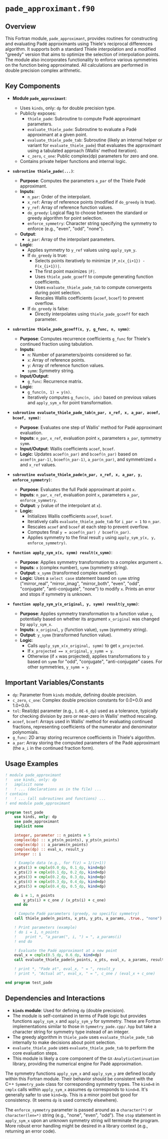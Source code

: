 # `pade_approximant.f90`

## Overview

This Fortran module, `pade_approximant`, provides routines for constructing and evaluating Padé approximants using Thiele's reciprocal differences algorithm. It supports both a standard Thiele interpolation and a modified "greedy" version that aims to optimize the selection of interpolation points. The module also incorporates functionality to enforce various symmetries on the function being approximated. All calculations are performed in double precision complex arithmetic.

## Key Components

- **Module `pade_approximant`**:
    - Uses `kinds`, only: `dp` for double precision type.
    - Publicly exposes:
        - `thiele_pade`: Subroutine to compute Padé approximant parameters.
        - `evaluate_thiele_pade`: Subroutine to evaluate a Padé approximant at a given point.
        - `evaluate_thiele_pade_tab`: Subroutine (likely an internal helper or variant for `evaluate_thiele_pade`) that evaluates the approximant using a tabulated approach (Wallis' method iteration).
        - `c_zero`, `c_one`: Public complex(dp) parameters for zero and one.
    - Contains private helper functions and internal logic.

- **`subroutine thiele_pade(...)`**:
    - **Purpose**: Computes the parameters `a_par` of the Thiele Padé approximant.
    - **Inputs**:
        - `n_par`: Order of the interpolant.
        - `x_ref`: Array of reference points (modified if `do_greedy` is true).
        - `y_ref`: Array of reference function values.
        - `do_greedy`: Logical flag to choose between the standard or greedy algorithm for point selection.
        - `enforce_symmetry`: Character string specifying the symmetry to enforce (e.g., "even", "odd", "none").
    - **Output**:
        - `a_par`: Array of the interpolant parameters.
    - **Logic**:
        - Applies symmetry to `y_ref` values using `apply_sym_y`.
        - If `do_greedy` is true:
            - Selects points iteratively to minimize `|P_n(x_{i+1}) - F(x_{i+1})|`.
            - The first point maximizes `|F|`.
            - Uses `thiele_pade_gcoeff` to compute generating function coefficients.
            - Uses `evaluate_thiele_pade_tab` to compute convergents during point selection.
            - Rescales Wallis coefficients (`acoef`, `bcoef`) to prevent overflow.
        - If `do_greedy` is false:
            - Directly interpolates using `thiele_pade_gcoeff` for each parameter.

- **`subroutine thiele_pade_gcoeff(x, y, g_func, n, symm)`**:
    - **Purpose**: Computes recurrence coefficients `g_func` for Thiele's continued fraction using tabulation.
    - **Inputs**:
        - `n`: Number of parameters/points considered so far.
        - `x`: Array of reference points.
        - `y`: Array of reference function values.
        - `symm`: Symmetry string.
    - **Input/Output**:
        - `g_func`: Recurrence matrix.
    - **Logic**:
        - `g_func(n, 1) = y(n)`.
        - Iteratively computes `g_func(n, idx)` based on previous values and `apply_sym_x` for point transformation.

- **`subroutine evaluate_thiele_pade_tab(n_par, x_ref, x, a_par, acoef, bcoef, symm)`**:
    - **Purpose**: Evaluates one step of Wallis' method for Padé approximant evaluation.
    - **Inputs**: `n_par`, `x_ref`, evaluation point `x`, parameters `a_par`, symmetry `symm`.
    - **Input/Output**: Wallis coefficients `acoef`, `bcoef`.
    - **Logic**: Updates `acoef(n_par)` and `bcoef(n_par)` based on `acoef(n_par-1)`, `bcoef(n_par-1)`, `a_par(n_par)`, and symmetrized `x` and `x_ref` values.

- **`subroutine evaluate_thiele_pade(n_par, x_ref, x, a_par, y, enforce_symmetry)`**:
    - **Purpose**: Evaluates the full Padé approximant at point `x`.
    - **Inputs**: `n_par`, `x_ref`, evaluation point `x`, parameters `a_par`, `enforce_symmetry`.
    - **Output**: `y` (value of the interpolant at `x`).
    - **Logic**:
        - Initializes Wallis coefficients `acoef`, `bcoef`.
        - Iteratively calls `evaluate_thiele_pade_tab` for `i_par = 1` to `n_par`.
        - Rescales `acoef` and `bcoef` at each step to prevent overflow.
        - Computes final `y = acoef(n_par) / bcoef(n_par)`.
        - Applies symmetry to the final result `y` using `apply_sym_y(x, y, enforce_symmetry)`.

- **`function apply_sym_x(x, symm) result(x_symm)`**:
    - **Purpose**: Applies symmetry transformation to a complex argument `x`.
    - **Inputs**: `x` (complex number), `symm` (symmetry string).
    - **Output**: `x_symm` (transformed complex number).
    - **Logic**: Uses a `select case` statement based on `symm` string ("mirror_real", "mirror_imag", "mirror_both", "even", "odd", "conjugate", "anti-conjugate", "none") to modify `x`. Prints an error and stops if symmetry is unknown.

- **`function apply_sym_y(x_original, y, symm) result(y_symm)`**:
    - **Purpose**: Applies symmetry transformation to a function value `y`, potentially based on whether its argument `x_original` was changed by `apply_sym_x`.
    - **Inputs**: `x_original`, `y` (function value), `symm` (symmetry string).
    - **Output**: `y_symm` (transformed function value).
    - **Logic**:
        - Calls `apply_sym_x(x_original, symm)` to get `x_projected`.
        - If `x_projected == x_original`, `y_symm = y`.
        - Otherwise (if `x` was projected), applies transformations to `y` based on `symm` for "odd", "conjugate", "anti-conjugate" cases. For other symmetries, `y_symm = y`.

## Important Variables/Constants

- `dp`: Parameter from `kinds` module, defining double precision.
- `c_zero`, `c_one`: Complex double precision constants for 0.0+0.0i and 1.0+0.0i.
- `tol`: Real(dp) parameter (e.g., `1.0E-6_dp`) used as a tolerance, typically for checking division by zero or near-zero in Wallis' method rescaling.
- `acoef`, `bcoef`: Arrays used in Wallis' method for evaluating continued fractions, representing coefficients of the numerator and denominator polynomials.
- `g_func`: 2D array storing recurrence coefficients in Thiele's algorithm.
- `a_par`: Array storing the computed parameters of the Padé approximant (the `a_i` in the continued fraction form).

## Usage Examples

```fortran
! module pade_approximant
!   use kinds, only: dp
!   implicit none
!   ! ... (declarations as in the file) ...
! contains
!   ! ... (all subroutines and functions) ...
! end module pade_approximant

program test_pade
    use kinds, only: dp
    use pade_approximant
    implicit none

    integer, parameter :: n_points = 5
    complex(dp) :: x_pts(n_points), y_pts(n_points)
    complex(dp) :: a_params(n_points)
    complex(dp) :: eval_x, result_y
    integer :: i

    ! Example data (e.g., for f(z) = 1/(z+1))
    x_pts(1) = cmplx(0.0_dp, 0.1_dp, kind=dp)
    x_pts(2) = cmplx(0.1_dp, 0.2_dp, kind=dp)
    x_pts(3) = cmplx(0.2_dp, 0.3_dp, kind=dp)
    x_pts(4) = cmplx(0.3_dp, 0.4_dp, kind=dp)
    x_pts(5) = cmplx(0.4_dp, 0.5_dp, kind=dp)

    do i = 1, n_points
        y_pts(i) = c_one / (x_pts(i) + c_one)
    end do

    ! Compute Padé parameters (greedy, no specific symmetry)
    call thiele_pade(n_points, x_pts, y_pts, a_params, .true., "none")

    ! Print parameters (example)
    ! do i = 1, n_points
    !    print *, "a_param(", i, ") = ", a_params(i)
    ! end do

    ! Evaluate the Padé approximant at a new point
    eval_x = cmplx(0.5_dp, 0.6_dp, kind=dp)
    call evaluate_thiele_pade(n_points, x_pts, eval_x, a_params, result_y, "none")

    ! print *, "Pade at", eval_x, " = ", result_y
    ! print *, "Actual at", eval_x, " = ", c_one / (eval_x + c_one)

end program test_pade
```

## Dependencies and Interactions

- **`kinds` module**: Used for defining `dp` (double precision).
- The module is self-contained in terms of Padé logic but provides functions `apply_sym_x` and `apply_sym_y` for symmetry. These are Fortran implementations similar to those in `Symmetry_pade.cpp/.hpp` but take a character string for symmetry type instead of an integer.
- The greedy algorithm in `thiele_pade` uses `evaluate_thiele_pade_tab` internally to make decisions about point selection.
- `evaluate_thiele_pade` uses `evaluate_thiele_pade_tab` to perform the core evaluation steps.
- This module is likely a core component of the `GX-AnalyticContinuation` library, providing the numerical engine for Padé approximation.

The symmetry functions `apply_sym_x` and `apply_sym_y` are defined locally within this Fortran module. Their behavior should be consistent with the C++ `Symmetry_pade` class for corresponding symmetry types.
The `kind=8` in `cmplx` calls within `apply_sym_x` assumes `dp` corresponds to `kind=8`. It's generally safer to use `kind=dp`. This is a minor point but good for consistency. (It seems `dp` is used correctly elsewhere).

The `enforce_symmetry` parameter is passed around as a `character(*)` or `character(len=*)` string (e.g., "none", "even", "odd").
The `stop` statement in `apply_sym_x` upon an unknown symmetry string will terminate the program. More robust error handling might be desired in a library context (e.g., returning an error code).
